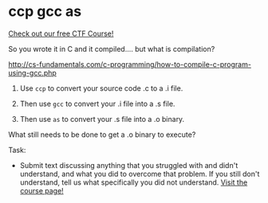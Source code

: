 # ccp gcc as

[Check out our free CTF Course!](https://academy.hoppersroppers.org/mod/page/view.php?id=379)

So you wrote it in C and it compiled.... but what is compilation? 

<http://cs-fundamentals.com/c-programming/how-to-compile-c-program-using-gcc.php>

1. Use `ccp` to convert your source code .c to a .i file.

2. Then use `gcc` to convert your .i file into a  .s  file. 

3. Then use `as` to convert your .s file into a .o binary.

What still needs to be done to get a .o binary to execute? 


Task: 

* Submit text discussing anything that you struggled with and didn't understand, and what you did to overcome that problem. If you still don't understand, tell us what specifically you did not understand.
[Visit the course page!](https://academy.hoppersroppers.org/mod/assign/view.php?id=379)
